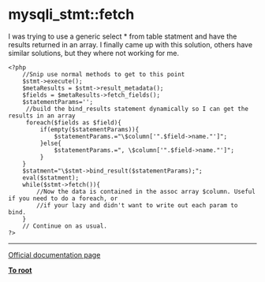 # mysqli_stmt::fetch



I was trying to use a generic select * from table statment and have the results returned in an array. I finally came up with this solution, others have similar solutions, but they where not working for me. <br>

```
<?php
    //Snip use normal methods to get to this point
    $stmt->execute();
    $metaResults = $stmt->result_metadata();
    $fields = $metaResults->fetch_fields();
    $statementParams='';
     //build the bind_results statement dynamically so I can get the results in an array
     foreach($fields as $field){
         if(empty($statementParams)){
             $statementParams.="\$column['".$field->name."']";
         }else{
             $statementParams.=", \$column['".$field->name."']";
         }
    }
    $statment="\$stmt->bind_result($statementParams);";
    eval($statment);
    while($stmt->fetch()){
        //Now the data is contained in the assoc array $column. Useful if you need to do a foreach, or 
        //if your lazy and didn't want to write out each param to bind.
    }
    // Continue on as usual.
?>
```
  

---

[Official documentation page](https://www.php.net/manual/en/mysqli-stmt.fetch.php)

**[To root](/README.md)**